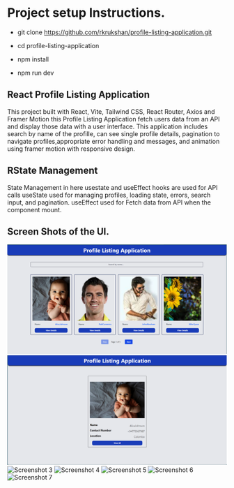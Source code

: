 # Project setup Instructions.


- git clone https://github.com/rkrukshan/profile-listing-application.git

- cd profile-listing-application

- npm install

- npm run dev


## React Profile Listing Application

 This project built with React, Vite, Tailwind CSS, React Router, Axios and Framer Motion this Profile Listing Application fetch users data from an API and display those data with a user interface. This application includes search by name of the profille, can see single profile details, pagination to navigate profiles,appropriate error handling and messages, and animation using framer motion with responsive design.


## RState Management

State Management in here usestate and useEffect hooks are used for API calls useState used for managing profiles, loading state, errors, search input, and pagination. useEffect used for Fetch data from API when the component mount.

## Screen Shots of the UI.

![Screenshot 1](src\assets\1.png)
![Screenshot 2](src\assets/2.png)
![Screenshot 3](srcassets/3.png)
![Screenshot 4](srcassets/4.png)
![Screenshot 5](srcassets/5.png)
![Screenshot 6](srcassets/6.png)
![Screenshot 7](srcassets/7.png)

